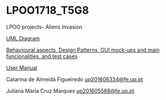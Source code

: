 # LPOO1718_T5G8
LPOO projects- Aliens Invasion

[UML Diagram](LpooUML.jpg)

[Behavioural aspects, Design Patterns, GUI mock-ups and main funcionalities, and test cases](lpooDemo.pdf)

[User Manual](https://github.com/SmilingOwl/AliensInvasion/blob/master/User%20Manual.pdf)

Catarina de Almeida Figueiredo  up201606334@fe.up.pt

Juliana Maria Cruz Marques up201605568@fe.up.pt
